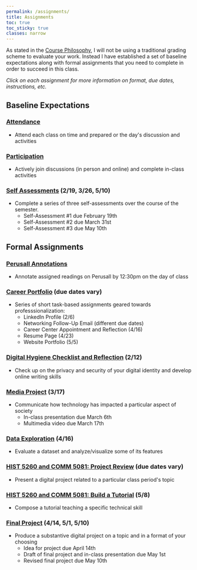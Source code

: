 ```yaml
---
permalink: /assignments/
title: Assignments
toc: true
toc_sticky: true
classes: narrow
---
```


As stated in the [Course Philosophy]({{site.baseurl}}/policies), I will not be using a traditional grading scheme to evaluate your work. Instead I have established a set of baseline expectations along with formal assignments that you need to complete in order to succeed in this class. 

*Click on each assignment for more information on format, due dates, instructions, etc.*

## Baseline Expectations

### [Attendance]({{site.baseurl}}/assignments/attendance)
- Attend each class on time and prepared or the day's discussion and activities

### [Participation]({{site.baseurl}}/assignments/participation)
- Actively join discussions (in person and online) and complete in-class activities

### [Self Assessments]({{site.baseurl}}/assignments/self-assessments) (2/19, 3/26, 5/10)
- Complete a series of three self-assessments over the course of the semester.
  - Self-Assessment #1 due February 19th
  - Self-Assessment #2 due March 31st
  - Self-Assessment #3 due May 10th

## Formal Assignments

### [Perusall Annotations]({{site.baseurl}}/assignments/perusall-annotations/) 
- Annotate assigned readings on Perusall by 12:30pm on the day of class

### [Career Portfolio]({{site.baseurl}}/assignments/career-portfolio) (due dates vary)
- Series of short task-based assignments geared towards professsionalization:
	- LinkedIn Profile (2/6)
	- Networking Follow-Up Email (different due dates)
	- Career Center Appointment and Reflection (4/16)
	- Resume Page (4/23)
	- Website Portfolio (5/5)

### [Digital Hygiene Checklist and Reflection]({{site.baseurl}}/assignments/digital-hygiene) (2/12)
- Check up on the privacy and security of your digital identity and develop online writing skills 

### [Media Project]({{site.baseurl}}/assignments/media-project) (3/17)
- Communicate how technology has impacted a particular aspect of society
  - In-class presentation due March 6th
  - Multimedia video due March 17th

### [Data Exploration]({{site.baseurl}}/assignments/data-exploration) (4/16)
- Evaluate a dataset and analyze/visualize some of its features

### [HIST 5260 and COMM 5081: Project Review]({{site.baseurl}}/assignments/project-review) (due dates vary)
- Present a digital project related to a particular class period's topic

### [HIST 5260 and COMM 5081: Build a Tutorial]({{site.baseurl}}/assignments/tutorial) (5/8)
- Compose a tutorial teaching a specific technical skill

### [Final Project]({{site.baseurl}}/assignments/final-project) (4/14, 5/1, 5/10)
- Produce a substantive digital project on a topic and in a format of your choosing
  - Idea for project due April 14th
  - Draft of final project and in-class presentation due May 1st
  - Revised final project due May 10th